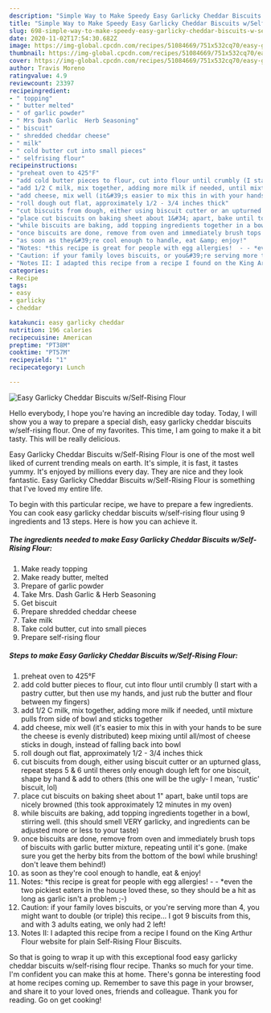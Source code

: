 ```yaml
---
description: "Simple Way to Make Speedy Easy Garlicky Cheddar Biscuits w/Self-Rising Flour"
title: "Simple Way to Make Speedy Easy Garlicky Cheddar Biscuits w/Self-Rising Flour"
slug: 698-simple-way-to-make-speedy-easy-garlicky-cheddar-biscuits-w-self-rising-flour
date: 2020-11-02T17:54:30.682Z
image: https://img-global.cpcdn.com/recipes/51084669/751x532cq70/easy-garlicky-cheddar-biscuits-wself-rising-flour-recipe-main-photo.jpg
thumbnail: https://img-global.cpcdn.com/recipes/51084669/751x532cq70/easy-garlicky-cheddar-biscuits-wself-rising-flour-recipe-main-photo.jpg
cover: https://img-global.cpcdn.com/recipes/51084669/751x532cq70/easy-garlicky-cheddar-biscuits-wself-rising-flour-recipe-main-photo.jpg
author: Travis Moreno
ratingvalue: 4.9
reviewcount: 23397
recipeingredient:
- " topping"
- " butter melted"
- " of garlic powder"
- " Mrs Dash Garlic  Herb Seasoning"
- " biscuit"
- " shredded cheddar cheese"
- " milk"
- " cold butter cut into small pieces"
- " selfrising flour"
recipeinstructions:
- "preheat oven to 425°F"
- "add cold butter pieces to flour, cut into flour until crumbly (I start with a pastry cutter, but then use my hands, and just rub the butter and flour between my fingers)"
- "add 1/2 C milk, mix together, adding more milk if needed, until mixture pulls from side of bowl and sticks together"
- "add cheese, mix well (it&#39;s easier to mix this in with your hands to be sure the cheese is evenly distributed) keep mixing until all/most of cheese sticks in dough, instead of falling back into bowl"
- "roll dough out flat, approximately 1/2 - 3/4 inches thick"
- "cut biscuits from dough, either using biscuit cutter or an upturned glass, repeat steps 5 &amp; 6 until theres only enough dough left for one biscuit, shape by hand &amp; add to others (this one will be the ugly- I mean, &#39;rustic&#39; biscuit, lol)"
- "place cut biscuits on baking sheet about 1&#34; apart, bake until tops are nicely browned (this took approximately 12 minutes in my oven)"
- "while biscuits are baking, add topping ingredients together in a bowl, stirring well. (this should smell VERY garlicky, and ingredients can be adjusted more or less to your taste)"
- "once biscuits are done, remove from oven and immediately brush tops of biscuits with garlic butter mixture, repeating until it&#39;s gone. (make sure you get the herby bits from the bottom of the bowl while brushing! don&#39;t leave them behind!)"
- "as soon as they&#39;re cool enough to handle, eat &amp; enjoy!"
- "Notes: *this recipe is great for people with egg allergies!  - - *even the two pickiest eaters in the house loved these, so they should be a hit as long as garlic isn&#39;t a problem ;-)"
- "Caution: if your family loves biscuits, or you&#39;re serving more than 4, you might want to double (or triple) this recipe... I got 9 biscuits from this, and with 3 adults eating, we only had 2 left!"
- "Notes II: I adapted this recipe from a recipe I found on the King Arthur Flour website for plain Self-Rising Flour Biscuits."
categories:
- Recipe
tags:
- easy
- garlicky
- cheddar

katakunci: easy garlicky cheddar 
nutrition: 196 calories
recipecuisine: American
preptime: "PT38M"
cooktime: "PT57M"
recipeyield: "1"
recipecategory: Lunch

---
```



![Easy Garlicky Cheddar Biscuits w/Self-Rising Flour](https://img-global.cpcdn.com/recipes/51084669/751x532cq70/easy-garlicky-cheddar-biscuits-wself-rising-flour-recipe-main-photo.jpg)

Hello everybody, I hope you're having an incredible day today. Today, I will show you a way to prepare a special dish, easy garlicky cheddar biscuits w/self-rising flour. One of my favorites. This time, I am going to make it a bit tasty. This will be really delicious.

Easy Garlicky Cheddar Biscuits w/Self-Rising Flour is one of the most well liked of current trending meals on earth. It's simple, it is fast, it tastes yummy. It's enjoyed by millions every day. They are nice and they look fantastic. Easy Garlicky Cheddar Biscuits w/Self-Rising Flour is something that I've loved my entire life.




To begin with this particular recipe, we have to prepare a few ingredients. You can cook easy garlicky cheddar biscuits w/self-rising flour using 9 ingredients and 13 steps. Here is how you can achieve it.

<!--inarticleads1-->

##### The ingredients needed to make Easy Garlicky Cheddar Biscuits w/Self-Rising Flour:

1. Make ready  topping
1. Make ready  butter, melted
1. Prepare  of garlic powder
1. Take  Mrs. Dash Garlic &amp; Herb Seasoning
1. Get  biscuit
1. Prepare  shredded cheddar cheese
1. Take  milk
1. Take  cold butter, cut into small pieces
1. Prepare  self-rising flour




<!--inarticleads2-->

##### Steps to make Easy Garlicky Cheddar Biscuits w/Self-Rising Flour:

1. preheat oven to 425°F
1. add cold butter pieces to flour, cut into flour until crumbly (I start with a pastry cutter, but then use my hands, and just rub the butter and flour between my fingers)
1. add 1/2 C milk, mix together, adding more milk if needed, until mixture pulls from side of bowl and sticks together
1. add cheese, mix well (it&#39;s easier to mix this in with your hands to be sure the cheese is evenly distributed) keep mixing until all/most of cheese sticks in dough, instead of falling back into bowl
1. roll dough out flat, approximately 1/2 - 3/4 inches thick
1. cut biscuits from dough, either using biscuit cutter or an upturned glass, repeat steps 5 &amp; 6 until theres only enough dough left for one biscuit, shape by hand &amp; add to others (this one will be the ugly- I mean, &#39;rustic&#39; biscuit, lol)
1. place cut biscuits on baking sheet about 1&#34; apart, bake until tops are nicely browned (this took approximately 12 minutes in my oven)
1. while biscuits are baking, add topping ingredients together in a bowl, stirring well. (this should smell VERY garlicky, and ingredients can be adjusted more or less to your taste)
1. once biscuits are done, remove from oven and immediately brush tops of biscuits with garlic butter mixture, repeating until it&#39;s gone. (make sure you get the herby bits from the bottom of the bowl while brushing! don&#39;t leave them behind!)
1. as soon as they&#39;re cool enough to handle, eat &amp; enjoy!
1. Notes: *this recipe is great for people with egg allergies!  - - *even the two pickiest eaters in the house loved these, so they should be a hit as long as garlic isn&#39;t a problem ;-)
1. Caution: if your family loves biscuits, or you&#39;re serving more than 4, you might want to double (or triple) this recipe... I got 9 biscuits from this, and with 3 adults eating, we only had 2 left!
1. Notes II: I adapted this recipe from a recipe I found on the King Arthur Flour website for plain Self-Rising Flour Biscuits.




So that is going to wrap it up with this exceptional food easy garlicky cheddar biscuits w/self-rising flour recipe. Thanks so much for your time. I'm confident you can make this at home. There's gonna be interesting food at home recipes coming up. Remember to save this page in your browser, and share it to your loved ones, friends and colleague. Thank you for reading. Go on get cooking!
